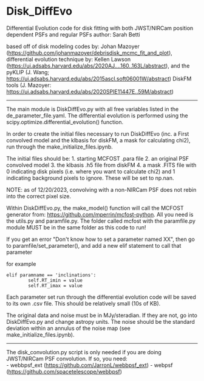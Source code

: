 # Disk_DiffEvo

Differential Evolution code for disk fitting with both JWST/NIRCam position dependent PSFs and regular PSFs
author: Sarah Betti

based off of disk modeling codes by: Johan Mazoyer (https://github.com/johanmazoyer/debrisdisk_mcmc_fit_and_plot), differential evolution technique by: Kellen Lawson (https://ui.adsabs.harvard.edu/abs/2020AJ....160..163L/abstract), and the pyKLIP (J. Wang; https://ui.adsabs.harvard.edu/abs/2015ascl.soft06001W/abstract) DiskFM tools (J. Mazoyer: https://ui.adsabs.harvard.edu/abs/2020SPIE11447E..59M/abstract) 

---
The main module is DiskDiffEvo.py with all free variables listed in the de_parameter_file.yaml. The differential evolution is performed using the scipy.optimize.differential_evolution() function.  

In order to create the initial files necessary to run DiskDiffEvo (inc. a First convolved model and the klbasis for diskFM, a mask for calculating chi2), run through the make_initialize_files.ipynb.

The initial files should be:
	1. starting MCFOST .para file
	2. an original PSF convolved model
	3. the klbasis .h5 file from diskFM
 	4. a mask .FITS file with 0 indicating disk pixels (i.e. where you want to calculate chi2) and 1 indicating background pixels to ignore.  These will be set to np.nan.  

NOTE: as of 12/20/2023, convolving with a non-NIRCam PSF does not rebin into the correct pixel size.  

Within DiskDiffEvo.py, the make_model() function will call the MCFOST generator from: https://github.com/mperrin/mcfost-python.  All you need is the utils.py and paramfile.py.  The folder called mcfost with the paramfile.py module MUST be in the same folder as this code to run! 

If you get an error "Don't know how to set a parameter named XX", then go to paramfile/set_parameter(), and add a new elif statement to call that parameter

for example 
        
	elif paramname == 'inclinations':
            self.RT_imin = value
            self.RT_imax = value

Each parameter set run through the differential evolution code will be saved to its own .csv file.  This should be relatively small (10s of KB).  

The original data and noise must be in MJy/steradian.  If they are not, go into DiskDiffEvo.py and change astropy units.  The noise should be the standard deviation within an annulus of the noise map (see make_initialize_files.ipynb).

---
The disk_convolution.py script is only needed if you are doing JWST/NIRCam PSF convolution.  If so, you need:	
 	- webbpsf_ext (https://github.com/JarronL/webbpsf_ext)
  	- webpsf (https://github.com/spacetelescope/webbpsf)
   
